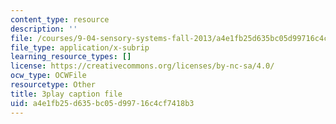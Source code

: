 ```yaml
---
content_type: resource
description: ''
file: /courses/9-04-sensory-systems-fall-2013/a4e1fb25d635bc05d99716c4cf7418b3_9fL2zRnkDdQ.srt
file_type: application/x-subrip
learning_resource_types: []
license: https://creativecommons.org/licenses/by-nc-sa/4.0/
ocw_type: OCWFile
resourcetype: Other
title: 3play caption file
uid: a4e1fb25-d635-bc05-d997-16c4cf7418b3
---
```

